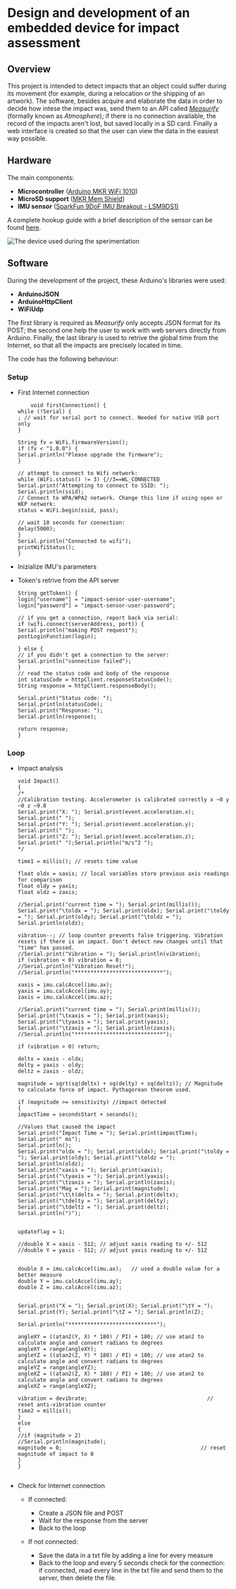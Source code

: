 # Design and development of an embedded device for impact assessment

## Overview

This project is intended to detect impacts that an object could suffer during its movement (for example, during a relocation or the shipping of an artwork).
The software, besides acquire and elaborate the data in order to decide how intese the impact was, send them to an API called [*Measurify*](https://drive.google.com/file/d/10dYphKwHbEJ-b69iEGDVpFh5caEc4vpM/view?usp=sharing) (formally known as *Atmosphere*); if there is no connection available, the record of the impacts aren't lost, but saved locally in a SD card.
Finally a web interface is created so that the user can view the data in the easiest way possible.

## Hardware

The main components:

- **Microcontroller** ([Arduino MKR WiFi 1010](https://store.arduino.cc/mkr-wifi-1010))
- **MicroSD support** ([MKR Mem Shield](https://store.arduino.cc/mkr-mem-shield))
- **IMU sensor** ([SparkFun 9DoF IMU Breakout - LSM9DS1)](https://www.sparkfun.com/products/13284)

A complete hookup guide with a brief description of the sensor can be found [here](https://learn.sparkfun.com/tutorials/lsm9ds1-breakout-hookup-guide?_ga=2.217884755.452313816.1563890620-213251003.1554896041).

![The device used during the sperimentation](images/figure1.jpg?raw=true "The device used during the sperimentation")

## Software

During the development of the project, these Arduino's libraries were used:

- **ArduinoJSON**
- **ArduinoHttpClient**
- **WiFiUdp**

The first library is required as *Measurify* only accepts JSON format for its POST; the second one help the user to work with web servers directly from Arduino.
Finally, the last library is used to retrive the global time from the Internet, so that all the impacts are precisely located in time.

The code has the following behaviour:

### Setup

- First Internet connection

	```
		void firstConnection() {
  while (!Serial) {
    ; // wait for serial port to connect. Needed for native USB port only
  }

  String fv = WiFi.firmwareVersion();
  if (fv < "1.0.0") {
    Serial.println("Please upgrade the firmware");
  }

  // attempt to connect to Wifi network:
  while (WiFi.status() != 3) {//3==WL_CONNECTED
    Serial.print("Attempting to connect to SSID: ");
    Serial.println(ssid);
    // Connect to WPA/WPA2 network. Change this line if using open or WEP network:
    status = WiFi.begin(ssid, pass);

    // wait 10 seconds for connection:
    delay(5000);
  }
  Serial.println("Connected to wifi");
  printWifiStatus();
	}

- Inizialize IMU's parameters

- Token's retrive from the API server

	```
	String getToken() {
  login["username"] = "impact-sensor-user-username";
  login["password"] = "impact-sensor-user-password";

  // if you get a connection, report back via serial:
  if (wifi.connect(serverAddress, port)) {
    Serial.println("making POST request");
    postLoginFunction(login);

  } else {
    // if you didn't get a connection to the server:
    Serial.println("connection failed");
  }
  // read the status code and body of the response
  int statusCode = httpClient.responseStatusCode();
  String response = httpClient.responseBody();

  Serial.print("Status code: ");
  Serial.println(statusCode);
  Serial.print("Response: ");
  Serial.println(response);

  return response;
	}

### Loop

- Impact analysis

	```
	void Impact()
	{
  /*
    //Calibration testing. Accelerometer is calibrated correctly x ~0 y ~0 z ~9.8
    Serial.print("X: "); Serial.print(event.acceleration.x); Serial.print(" ");
    Serial.print("Y: "); Serial.print(event.acceleration.y); Serial.print(" ");
    Serial.print("Z: "); Serial.print(event.acceleration.z); Serial.print(" ");Serial.println("m/s^2 ");
  */

  time1 = millis(); // resets time value

  float oldx = xaxis; // local variables store previous axis readings for comparison
  float oldy = yaxis;
  float oldz = zaxis;

  //Serial.print("current time = "); Serial.print(millis()); Serial.print("\toldx = "); Serial.print(oldx); Serial.print("\toldy = "); Serial.print(oldy); Serial.print("\toldz = "); Serial.println(oldz);

  vibration--; // loop counter prevents false triggering. Vibration resets if there is an impact. Don't detect new changes until that "time" has passed.
  //Serial.print("Vibration = "); Serial.println(vibration);
  if (vibration < 0) vibration = 0;
  //Serial.println("Vibration Reset!");
  //Serial.println("****************************");

  xaxis = imu.calcAccel(imu.ax);
  yaxis = imu.calcAccel(imu.ay);
  zaxis = imu.calcAccel(imu.az);

  //Serial.print("current time = "); Serial.print(millis()); Serial.print("\txaxis = "); Serial.print(xaxis); Serial.print("\tyaxis = "); Serial.print(yaxis); Serial.print("\tzaxis = "); Serial.println(zaxis);
  //Serial.println("****************************");

  if (vibration > 0) return;

  deltx = xaxis - oldx;
  delty = yaxis - oldy;
  deltz = zaxis - oldz;

  magnitude = sqrt(sq(deltx) + sq(delty) + sq(deltz)); // Magnitude to calculate force of impact. Pythagorean theorem used.

  if (magnitude >= sensitivity) //impact detected
  {
    impactTime = secondsStart + seconds();

    //Values that caused the impact
    Serial.print("Impact Time = "); Serial.print(impactTime); Serial.print(" ms");
    Serial.println();
    Serial.print("oldx = "); Serial.print(oldx); Serial.print("\toldy = "); Serial.print(oldy); Serial.print("\toldz = "); Serial.println(oldz);
    Serial.print("xaxis = "); Serial.print(xaxis); Serial.print("\tyaxis = "); Serial.print(yaxis); Serial.print("\tzaxis = "); Serial.println(zaxis);
    Serial.print("Mag = "); Serial.print(magnitude);
    Serial.print("\t\t(deltx = "); Serial.print(deltx);
    Serial.print("\tdelty = "); Serial.print(delty);
    Serial.print("\tdeltz = "); Serial.print(deltz); Serial.println(")");


    updateflag = 1;

    //double X = xaxis - 512; // adjust xaxis reading to +/- 512
    //double Y = yaxis - 512; // adjust yaxis reading to +/- 512


    double X = imu.calcAccel(imu.ax);   // used a double value for a better measure
    double Y = imu.calcAccel(imu.ay);
    double Z = imu.calcAccel(imu.az);


    Serial.print("X = "); Serial.print(X); Serial.print("\tY = "); Serial.print(Y); Serial.print("\tZ = "); Serial.println(Z);

    Serial.println("****************************");

    angleXY = ((atan2(Y, X) * 180) / PI) + 180; // use atan2 to calculate angle and convert radians to degrees
    angleXY = range(angleXY);
    angleYZ = ((atan2(Z, Y) * 180) / PI) + 180; // use atan2 to calculate angle and convert radians to degrees
    angleYZ = range(angleYZ);
    angleXZ = ((atan2(Z, X) * 180) / PI) + 180; // use atan2 to calculate angle and convert radians to degrees
    angleXZ = range(angleXZ);

    vibration = devibrate;                                      // reset anti-vibration counter
    time2 = millis();
  }
  else
  {
    //if (magnitude > 2)
    //Serial.println(magnitude);
    magnitude = 0;                                            // reset magnitude of impact to 0
  }
	}

	
- Check for Internet connection
	- If connected:
		- Create a JSON file and POST
		- Wait for the response from the server
		- Back to the loop
		
	- If not connected:
		- Save the data in a txt file by adding a line for every measure
		- Back to the loop and every 5 seconds check for the connection: if connected, read every line in the txt file and send them to the server, then delete the file.







